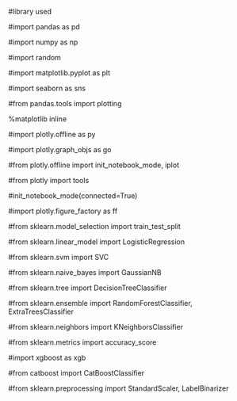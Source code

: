#library used

#import pandas as pd

#import numpy as np 

#import random

#import matplotlib.pyplot as plt 

#import seaborn as sns

#from pandas.tools import plotting

%matplotlib inline


#import plotly.offline as py

#import plotly.graph_objs as go

#from plotly.offline import init_notebook_mode, iplot

#from plotly import tools

#init_notebook_mode(connected=True)

#import plotly.figure_factory as ff


#from sklearn.model_selection import train_test_split

#from sklearn.linear_model import LogisticRegression

#from sklearn.svm import SVC

#from sklearn.naive_bayes import GaussianNB

#from sklearn.tree import DecisionTreeClassifier

#from sklearn.ensemble import RandomForestClassifier, ExtraTreesClassifier

#from sklearn.neighbors import KNeighborsClassifier

#from sklearn.metrics import accuracy_score

#import xgboost as xgb

#from catboost import CatBoostClassifier

#from sklearn.preprocessing import StandardScaler, LabelBinarizer
